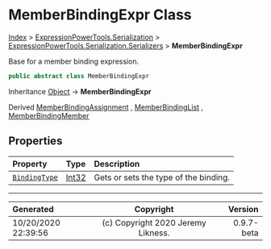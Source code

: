 ﻿# MemberBindingExpr Class

[Index](../index.md) > [ExpressionPowerTools.Serialization](ExpressionPowerTools.Serialization.a.md) > [ExpressionPowerTools.Serialization.Serializers](ExpressionPowerTools.Serialization.Serializers.n.md) > **MemberBindingExpr**

Base for a member binding expression.

```csharp
public abstract class MemberBindingExpr
```

Inheritance [Object](https://docs.microsoft.com/dotnet/api/system.object) → **MemberBindingExpr**

Derived  [MemberBindingAssignment](ExpressionPowerTools.Serialization.Serializers.MemberBindingAssignment.cs.md) ,  [MemberBindingList](ExpressionPowerTools.Serialization.Serializers.MemberBindingList.cs.md) ,  [MemberBindingMember](ExpressionPowerTools.Serialization.Serializers.MemberBindingMember.cs.md) 

## Properties

| Property | Type | Description |
| :-- | :-- | :-- |
| [`BindingType`](ExpressionPowerTools.Serialization.Serializers.MemberBindingExpr.BindingType.prop.md) | [Int32](https://docs.microsoft.com/dotnet/api/system.int32) | Gets or sets the type of the binding. |


---

| Generated | Copyright | Version |
| :-- | :-: | --: |
| 10/20/2020 22:39:56 | (c) Copyright 2020 Jeremy Likness. | 0.9.7-beta |
